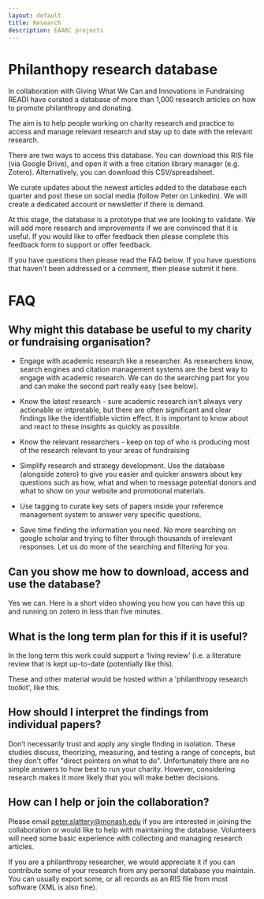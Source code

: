```yaml
---
layout: default
title: Research
description: EAARC projects
---
```


# Philanthopy research database

In collaboration with Giving What We Can and Innovations in Fundraising READI have curated a database of more than 1,000 research articles on how to promote philanthropy and donating. 

The aim is to help people working on charity research and practice to access and manage relevant research and stay up to date with the relevant research.

There are two ways to access this database. You can download this RIS file (via Google Drive), and open it with a free citation library manager (e.g. Zotero). Alternatively, you can download this CSV/spreadsheet.

We curate updates about the newest articles added to the database each quarter and post these on social media (follow Peter on Linkedin). We will create a dedicated account or newsletter if there is demand.

At this stage, the database is a prototype that we are looking to validate. We will add more research and improvements if we are convinced that it is useful. If you would like to offer feedback then please complete this feedback form to support or offer feedback.

If you have questions then please read the FAQ below. If you have questions that haven't been addressed or a comment, then please submit it here.

# FAQ

## Why might this database be useful to my charity or fundraising organisation?
 
* Engage with academic research like a researcher. As researchers know, search engines and citation management systems are the best way to engage with academic research.  We can do the searching part for you and can make the second part really easy (see below).
 
* Know the latest research - sure academic research isn’t always very actionable or intpretable, but there are often significant and clear findings like the identifiable victim effect. It is important to know about and react to these insights as quickly as possible. 
 
* Know the relevant researchers - keep on top of who is producing most of the research relevant to your areas of fundraising
 
* Simplify research and strategy development. Use the database (alongside zotero) to give you easier and quicker answers about key questions such as how, what and when to message potential donors and what to show on your website and promotional materials.
 
* Use tagging to curate key sets of papers inside your reference management system to answer very specific questions. 
 
* Save time finding the information you need. No more searching on google scholar and trying to filter through thousands of irrelevant responses. Let us do more of the searching and filtering for you.
 
## Can you show me how to download, access and use the database?
Yes we can. Here is a short video showing you how you can have this up and running on zotero in less than five minutes.

## What is the long term plan for this if it is useful?
In the long term this work could support a ‘living review’ (i.e. a literature review that is kept up-to-date (potentially like this).

These and other material would be hosted within a 'philanthropy research toolkit', like this.

## How should I interpret the findings from individual papers?
Don’t necessarily trust and apply any single finding in isolation. These studies discuss, theorizing, measuring, and testing a range of concepts, but they don't offer "direct pointers on what to do". Unfortunately there are no simple answers to how best to run your charity. However, considering research makes it more likely that you will make better decisions.

## How can I help or join the collaboration?
Please email peter.slattery@monash.edu if you are interested in joining the collaboration or would like to help with maintaining the database. Volunteers will need some basic experience with collecting and managing research articles. 

If you are a philanthropy researcher, we would appreciate it if you can contribute some of your research from any personal database you maintain. You can usually export some, or all records as an RIS file from most software (XML is also fine).
